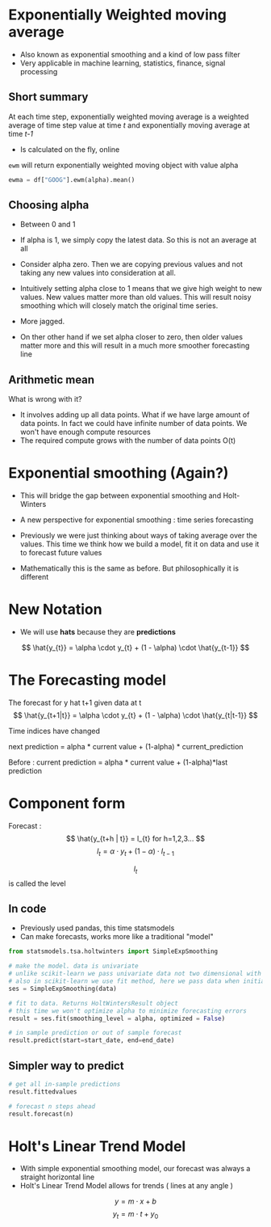 # Exponentially Weighted moving average

- Also known as exponential smoothing and a kind of low pass filter
- Very applicable in machine learning, statistics, finance, signal processing

## Short summary

At each time step, exponentially weighted moving average is a weighted average of time step value at time *t* and exponentially moving average at time *t-1*

- Is calculated on the fly, online

```ewm``` will return exponentially weighted moving object with value alpha

```python
ewma = df["GOOG"].ewm(alpha).mean()
```

## Choosing alpha

- Between 0 and 1
- If alpha is 1, we simply copy the latest data. So this is not an average at all
- Consider alpha zero. Then we are copying previous values and not taking any new values into consideration at all.

- Intuitively setting alpha close to 1 means that we give high weight to new values. New values matter more than old values. This will result noisy smoothing which will closely match the original time series.
- More jagged.

- On ther other hand if we set alpha closer to zero, then older values matter more and this will result in a much more smoother forecasting line

## Arithmetic mean

What is wrong with it?

- It involves adding up all data points. What if we have large amount of data points. In fact we could have infinite number of data points. We won't have enough compute resources
- The required compute grows with the number of data points O(t)



# Exponential smoothing (Again?)

- This will bridge the gap between exponential smoothing and Holt-Winters
- A new perspective for exponential smoothing : time series forecasting

- Previously we were just thinking about ways of taking average over the values. This time we think how we build a model, fit it on data and use it to forecast future values

- Mathematically this is the same as before. But philosophically it is different

# New Notation

- We will use **hats** because they are **predictions**

$$ 
\hat{y_{t}} = \alpha \cdot y_{t} + (1 - \alpha) \cdot \hat{y_{t-1}}   
$$

# The Forecasting model
The forecast for y hat t+1 given data at t
$$ \hat{y_{t+1|t}} = \alpha \cdot y_{t} + (1 - \alpha) \cdot \hat{y_{t|t-1}} $$

Time indices have changed

next prediction = alpha * current value + (1-alpha) * current_prediction

Before : current prediction = alpha * current value + (1-alpha)*last prediction


# Component form

Forecast : $$ \hat{y_{t+h | t}} = l_{t} for h=1,2,3... $$
$$ l_{t} = \alpha \cdot y_{t} + (1-\alpha) \cdot l_{t-1}  $$

$$ l_{t}$$ is called the level

## In code

- Previously used pandas, this time statsmodels
- Can make forecasts, works more like a traditional "model"

```python
from statsmodels.tsa.holtwinters import SimpleExpSmoothing

# make the model. data is univariate
# unlike scikit-learn we pass univariate data not two dimensional with rows and features
# also in scikit-learn we use fit method, here we pass data when initializing
ses = SimpleExpSmoothing(data)

# fit to data. Returns HoltWintersResult object
# this time we won't optimize alpha to minimize forecasting errors
result = ses.fit(smoothing_level = alpha, optimized = False)

# in sample prediction or out of sample forecast
result.predict(start=start_date, end=end_date)
```

## Simpler way to predict

```python
# get all in-sample predictions
result.fittedvalues

# forecast n steps ahead
result.forecast(n)
```

# Holt's Linear Trend Model

- With simple exponential smoothing model, our forecast was always a straight horizontal line
- Holt's Linear Trend Model allows for trends ( lines at any angle )

$$ y = m \cdot x + b $$
$$ y_{t} = m \cdot t + y_{0} $$